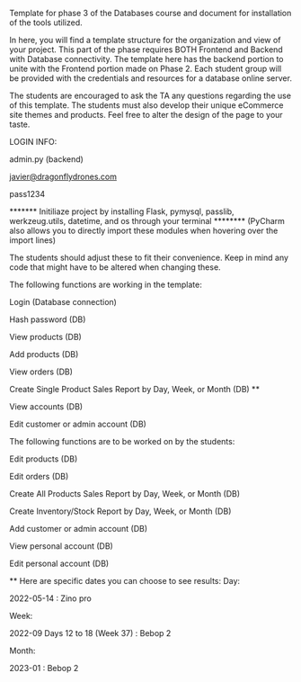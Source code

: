 Template for phase 3 of the Databases course and document for installation of the tools utilized.

In here, you will find a template structure for the organization and view of your project. This part of the phase requires BOTH Frontend and Backend with Database connectivity. The template here has the backend portion to unite with the Frontend portion made on Phase 2. Each student group will be provided with the credentials and resources for a database online server.

The students are encouraged to ask the TA any questions regarding the use of this template. The students must also develop their unique eCommerce site themes and products. Feel free to alter the design of the page to your taste.

LOGIN INFO:

admin.py (backend)

javier@dragonflydrones.com

pass1234

******* Initiliaze project by installing Flask, pymysql, passlib, werkzeug.utils, datetime, and os through your terminal ********
(PyCharm also allows you to directly import these modules when hovering over the import lines)

The students should adjust these to fit their convenience. Keep in mind any code that might have to be altered when changing these.

The following functions are working in the template:

Login (Database connection)

Hash password (DB)

View products (DB)

Add products (DB)

View orders (DB)

Create Single Product Sales Report by Day, Week, or Month (DB) **

View accounts (DB)

Edit customer or admin account (DB)


The following functions are to be worked on by the students:


Edit products (DB)

Edit orders (DB)

Create All Products Sales Report by Day, Week, or Month (DB)

Create Inventory/Stock Report by Day, Week, or Month (DB)

Add customer or admin account (DB)

View personal account (DB)

Edit personal account (DB)


** Here are specific dates you can choose to see results:
Day:

2022-05-14 : Zino pro

Week:

2022-09 Days 12 to 18 (Week 37) : Bebop 2

Month:

2023-01 : Bebop 2
